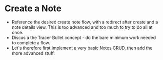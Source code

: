 # Create a Note
- Reference the desired create note flow, with a redirect after create and a note details view.  This is too advanced and too much to try to do all at once.
- Discus a the Tracer Bullet concept - do the bare minimum work needed to complete a flow.
- Let's therefore first implement a very basic Notes CRUD, then add the more advanced stuff.